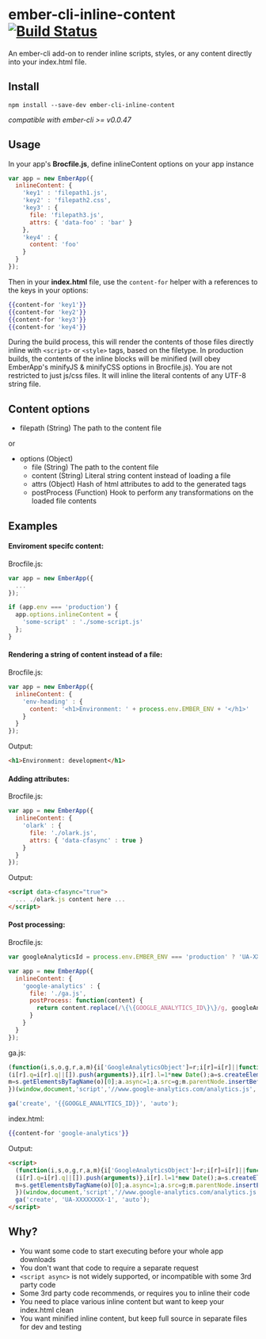 # ember-cli-inline-content [![Build Status](https://travis-ci.org/gdub22/ember-cli-inline-content.svg?branch=master)](https://travis-ci.org/gdub22/ember-cli-inline-content)

An ember-cli add-on to render inline scripts, styles, or any content directly into your index.html file.

## Install
```
npm install --save-dev ember-cli-inline-content
```
*compatible with ember-cli >= v0.0.47*

## Usage

In your app's **Brocfile.js**, define inlineContent options on your app instance

```js
var app = new EmberApp({
  inlineContent: {
    'key1' : 'filepath1.js',
    'key2' : 'filepath2.css',
    'key3' : {
      file: 'filepath3.js',
      attrs: { 'data-foo' : 'bar' }
    },
    'key4' : {
      content: 'foo'
    }
  }
});
```

Then in your **index.html** file, use the `content-for` helper with a references to the keys in your options:

```hbs
{{content-for 'key1'}}
{{content-for 'key2'}}
{{content-for 'key3'}}
{{content-for 'key4'}}
```

During the build process, this will render the contents of those files directly inline with `<script>` or `<style>` tags, based on the filetype. In production builds, the contents of the inline blocks will be minified (will obey EmberApp's minifyJS & minifyCSS options in Brocfile.js). You are not restricted to just js/css files.  It will inline the literal contents of any UTF-8 string file.

## Content options
- filepath (String) The path to the content file

or  

- options (Object)
    - file (String) The path to the content file
    - content (String) Literal string content instead of loading a file
    - attrs (Object) Hash of html attributes to add to the generated tags
    - postProcess (Function) Hook to perform any transformations on the loaded file contents

## Examples

#### Enviroment specifc content:
Brocfile.js:
```js
var app = new EmberApp({
  ...
});

if (app.env === 'production') {
  app.options.inlineContent = {
    'some-script' : './some-script.js'
  };
}
```

#### Rendering a string of content instead of a file:
Brocfile.js:
```js
var app = new EmberApp({
  inlineContent: {
    'env-heading' : { 
      content: '<h1>Environment: ' + process.env.EMBER_ENV + '</h1>'
    }
  }
});
```

Output:
```html
<h1>Environment: development</h1>
```

#### Adding attributes:
Brocfile.js:
```js
var app = new EmberApp({
  inlineContent: {
    'olark' : { 
      file: './olark.js',
      attrs: { 'data-cfasync' : true }
    }
  }
});
```

Output:
```html
<script data-cfasync="true">
  ... ./olark.js content here ...
</script>
```

#### Post processing:
Brocfile.js:
```js
var googleAnalyticsId = process.env.EMBER_ENV === 'production' ? 'UA-XXXXXXXX-1' : 'UA-XXXXXXXX-2';

var app = new EmberApp({
  inlineContent: {
    'google-analytics' : {
      file: './ga.js',
      postProcess: function(content) {
        return content.replace(/\{\{GOOGLE_ANALYTICS_ID\}\}/g, googleAnalyticsId);
      }
    }
  }
});
```

ga.js:
```js
(function(i,s,o,g,r,a,m){i['GoogleAnalyticsObject']=r;i[r]=i[r]||function(){
(i[r].q=i[r].q||[]).push(arguments)},i[r].l=1*new Date();a=s.createElement(o),
m=s.getElementsByTagName(o)[0];a.async=1;a.src=g;m.parentNode.insertBefore(a,m)
})(window,document,'script','//www.google-analytics.com/analytics.js','ga');

ga('create', '{{GOOGLE_ANALYTICS_ID}}', 'auto');
```

index.html:
```hbs
{{content-for 'google-analytics'}}
```

Output:
```html
<script>
  (function(i,s,o,g,r,a,m){i['GoogleAnalyticsObject']=r;i[r]=i[r]||function(){
  (i[r].q=i[r].q||[]).push(arguments)},i[r].l=1*new Date();a=s.createElement(o),
  m=s.getElementsByTagName(o)[0];a.async=1;a.src=g;m.parentNode.insertBefore(a,m)
  })(window,document,'script','//www.google-analytics.com/analytics.js','ga');
  ga('create', 'UA-XXXXXXXX-1', 'auto');
</script>
```


## Why?
- You want some code to start executing before your whole app downloads
- You don't want that code to require a separate request
- `<script async>` is not widely supported, or incompatible with some 3rd party code
- Some 3rd party code recommends, or requires you to inline their code
- You need to place various inline content but want to keep your index.html clean
- You want minified inline content, but keep full source in separate files for dev and testing

